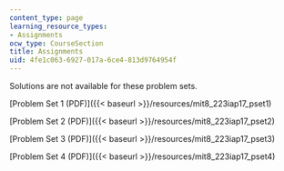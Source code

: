```yaml
---
content_type: page
learning_resource_types:
- Assignments
ocw_type: CourseSection
title: Assignments
uid: 4fe1c063-6927-017a-6ce4-813d9764954f
---
```


Solutions are not available for these problem sets.

[Problem Set 1 (PDF)]({{< baseurl >}}/resources/mit8_223iap17_pset1)

[Problem Set 2 (PDF)]({{< baseurl >}}/resources/mit8_223iap17_pset2)

[Problem Set 3 (PDF)]({{< baseurl >}}/resources/mit8_223iap17_pset3)

[Problem Set 4 (PDF)]({{< baseurl >}}/resources/mit8_223iap17_pset4)